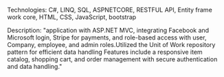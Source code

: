 Technologies: C#, LINQ, SQL, ASPNETCORE, RESTFUL API, Entity frame work core, HTML, CSS, JavaScript, bootstrap

Description: "application with ASP.NET MVC, integrating Facebook and Microsoft login, Stripe for payments, and role-based access with user,
              Company, employee, and admin roles.Utilized the Unit of Work repository pattern for efficient data handling Features include 
              a responsive item catalog, shopping cart, and order management with secure authentication and data handling."
